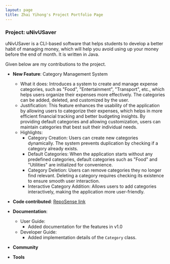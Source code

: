 ```yaml
---
layout: page
title: Zhai Yihong's Project Portfolio Page
---
```


### Project: uNivUSaver

uNivUSaver is a CLI-based software that helps students to develop a better habit of managing money, which will help you avoid using up your money before the end of month. It is written in Java.

Given below are my contributions to the project.

* **New Feature**: Category Management System
    * What it does: Introduces a system to create and manage expense categories, such as "Food", "Entertainment", "Transport", etc., which helps users organize their expenses more effectively. The categories can be added, deleted, and customized by the user.
    * Justification: This feature enhances the usability of the application by allowing users to categorize their expenses, which helps in more efficient financial tracking and better budgeting insights. By providing default categories and allowing customization, users can maintain categories that best suit their individual needs.
    * Highlights:
      - Category Creation: Users can create new categories dynamically. The system prevents duplication by checking if a category already exists.
      - Default Categories: When the application starts without any predefined categories, default categories such as "Food" and "Utilities" are initialized for convenience.
      - Category Deletion: Users can remove categories they no longer find relevant. Deleting a category requires checking its existence to ensure smooth user interaction.
      - Interactive Category Addition: Allows users to add categories interactively, making the application more user-friendly.

* **Code contributed**: [RepoSense link](https://nus-cs2113-ay2425s1.github.io/tp-dashboard/?search=Zhai&sort=groupTitle&sortWithin=title&timeframe=commit&mergegroup=&groupSelect=groupByRepos&breakdown=true&checkedFileTypes=docs~functional-code~test-code~other&since=2024-09-20&tabOpen=true&tabType=authorship&tabAuthor=YukeeHong&tabRepo=AY2425S1-CS2113-W10-4%2Ftp%5Bmaster%5D&authorshipIsMergeGroup=false&authorshipFileTypes=docs~functional-code~test-code&authorshipIsBinaryFileTypeChecked=false&authorshipIsIgnoredFilesChecked=false)

* **Documentation**:
    * User Guide:
        * Added documentation for the features in v1.0
    * Developer Guide:
        * Added implementation details of the `Category` class.

* **Community**

* **Tools**
